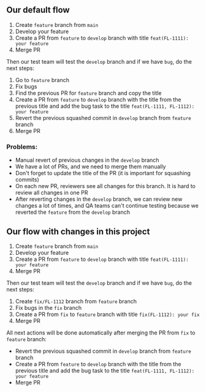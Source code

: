 ## Our default flow
1. Create `feature` branch from `main`
2. Develop your feature
3. Create a PR from `feature` to `develop` branch with title `feat(FL-1111): your feature`
4. Merge PR

Then our test team will test the `develop` branch and if we have `bug`, do the next steps:

1. Go to `feature` branch
2. Fix bugs
3. Find the previous PR for `feature` branch and copy the title
4. Create a PR from `feature` to `develop` branch with 
the title from the previous title and add the bug task to the title `feat(FL-1111, FL-1112): your feature`
5. Revert the previous squashed commit in `develop` branch from `feature` branch
6. Merge PR

### Problems:
- Manual revert of previous changes in the `develop` branch
- We have a lot of PRs, and we need to merge them manually
- Don't forget to update the title of the PR (it is important for squashing commits)
- On each new PR, reviewers see all changes for this branch. It is hard to review all changes in one PR
- After reverting changes in the `develop` branch, we can review new changes a lot of times, 
and QA teams can't continue testing because we reverted the
`feature` from the `develop` branch

## Our flow with changes in this project
1. Create `feature` branch from `main`
2. Develop your feature
3. Create a PR from `feature` to `develop` branch with title `feat(FL-1111): your feature`
4. Merge PR

Then our test team will test the `develop` branch and if we have `bug`, do the next steps:

1. Create `fix/FL-1112` branch from `feature` branch
2. Fix bugs in the `fix` branch
3. Create a PR from `fix` to `feature` branch with title `fix(FL-1112): your fix`
4. Merge PR

All next actions will be done automatically after merging the PR from `fix` to `feature` branch:
- Revert the previous squashed commit in `develop` branch from `feature` branch
- Create a PR from `feature` to `develop` branch with the title from the previous title and add the bug task to the title `feat(FL-1111, FL-1112): your feature`
- Merge PR
